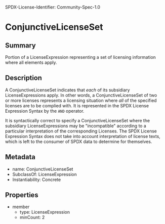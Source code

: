 SPDX-License-Identifier: Community-Spec-1.0

# ConjunctiveLicenseSet

## Summary

Portion of a LicenseExpression representing a set of licensing information
where all elements apply.

## Description

A ConjunctiveLicenseSet indicates that _each_ of its subsidiary
LicenseExpressions apply. In other words, a ConjunctiveLicenseSet of two or
more licenses represents a licensing situation where _all_ of the specified
licenses are to be complied with. It is represented in the SPDX License
Expression Syntax by the `AND` operator.

It is syntactically correct to specify a ConjunctiveLicenseSet where the
subsidiary LicenseExpressions may be "incompatible" according to a particular
interpretation of the corresponding Licenses. The SPDX License Expression
Syntax does not take into account interpretation of license texts, which is
left to the consumer of SPDX data to determine for themselves.

## Metadata

- name: ConjunctiveLicenseSet
- SubclassOf: LicenseExpression
- Instantiability: Concrete

## Properties

- member
  - type: LicenseExpression
  - minCount: 2

